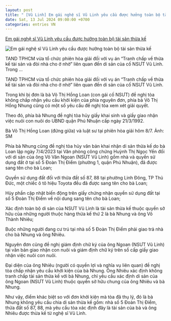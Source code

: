 ```yaml
---
layout: post
title: " [Vũ Linh] Em gái nghệ sĩ Vũ Linh yêu cầu được hưởng toàn bộ tài sản thừa kế"
date: Sat, 13 Jul 2024 09:00:00 +0700
categories: entries VN
---
```

[Em gái nghệ sĩ Vũ Linh yêu cầu được hưởng toàn bộ tài sản thừa kế](https://vietnamnet.vn/em-gai-nghe-si-vu-linh-yeu-cau-duoc-huong-toan-bo-tai-san-thua-ke-2301443.html)

![Em gái nghệ sĩ Vũ Linh yêu cầu được hưởng toàn bộ tài sản thừa kế](https://static-images.vnncdn.net/vps_images_publish/000001/000003/2024/7/13/em-gai-nghe-si-vu-linh-bat-ngo-yeu-cau-duoc-huong-toan-bo-tai-san-thua-ke-786.jpg?width=0&s=hYknMcdqcQu0IIn16IZ3og)

TAND TPHCM vừa tổ chức phiên hòa giải đối với vụ án “Tranh chấp về thừa kế tài sản và đòi nhà cho ở nhờ” liên quan đến di sản của cố NSƯT Vũ Linh. Trong ...

TAND TPHCM vừa tổ chức phiên hòa giải đối với vụ án “Tranh chấp về thừa kế tài sản và đòi nhà cho ở nhờ” liên quan đến di sản của cố NSƯT Vũ Linh.

Trong khi bị đơn là bà Võ Thị Hồng Loan (con gái cố NSƯT) đề nghị tòa không chấp nhận yêu cầu khởi kiện của phía nguyên đơn, phía bà Võ Thị Hồng Nhung cũng có một số yêu cầu đề nghị tòa xem xét giải quyết.

Theo đó, phía bà Nhung đề nghị tòa hủy giấy khai sinh và giấy giao nhận việc nuôi con nuôi do UBND quận Phú Nhuận cấp ngày 21/3/1992.

Bà Võ Thị Hồng Loan (đứng giữa) và luật sư tại phiên hòa giải hôm 8/7. Ảnh: SM

Phía bà Nhung cũng đề nghị tòa hủy văn bản khai nhận di sản thừa kế do bà Loan lập ngày 7/4/2023 tại Văn phòng công chứng Huỳnh Thị Ngọc Yến đối với di sản của ông Võ Văn Ngoan (NSƯT Vũ Linh) gồm nhà và quyền sử dụng đất ở tại số 5 Đoàn Thị Điểm (phường 1, quận Phú Nhuận), đã được sang tên cho bà Loan;

Quyền sử dụng đất đối với thửa đất số 87, 88 tại phường Linh Đông, TP Thủ Đức, một chiếc ô tô hiệu Toyota đều đã được sang tên cho bà Loan;

Hủy phần cập nhật biến động trên giấy chứng nhận quyền sử dụng đất tại số 5 Đoàn Thị Điểm về nội dung sang tên cho bà Loan;

Xác định toàn bộ di sản của NSƯT Vũ Linh là tài sản thừa kế thuộc quyền sở hữu của những người thuộc hàng thừa kế thứ 2 là bà Nhung và ông Võ Thành Nhiêu;

Buộc những người đang cư trú tại nhà số 5 Đoàn Thị Điểm phải giao trả nhà cho bà Nhung và ông Nhiêu.

Nguyên đơn cũng đề nghị giám định chữ ký của ông Ngoan (NSƯT Vũ Linh) tại văn bản giao nhận con nuôi và giám định chữ ký trên sổ cấp giấy giao nhận việc nuôi con nuôi.

Đại diện của ông Nhiêu (người có quyền lợi và nghĩa vụ liên quan) đề nghị tòa chấp nhận yêu cầu khởi kiện của bà Nhung. Ông Nhiêu xác định không tranh chấp tài sản thừa kế với bà Nhung, chỉ yêu cầu xác định di sản của ông Ngoan (NSƯT Vũ Linh) thuộc quyền sở hữu chung của ông Nhiêu và bà Nhung.

Như vậy, điểm khác biệt so với đơn khởi kiện mà tòa đã thụ lý, đó là bà Nhung không yêu cầu chia di sản thừa kế gồm: nhà số 5 Đoàn Thị Điểm, thửa đất số 87, 88, mà yêu cầu tòa xác định đây là tài sản của bà và ông Nhiêu được thừa kế từ nghệ sĩ Vũ Linh.

